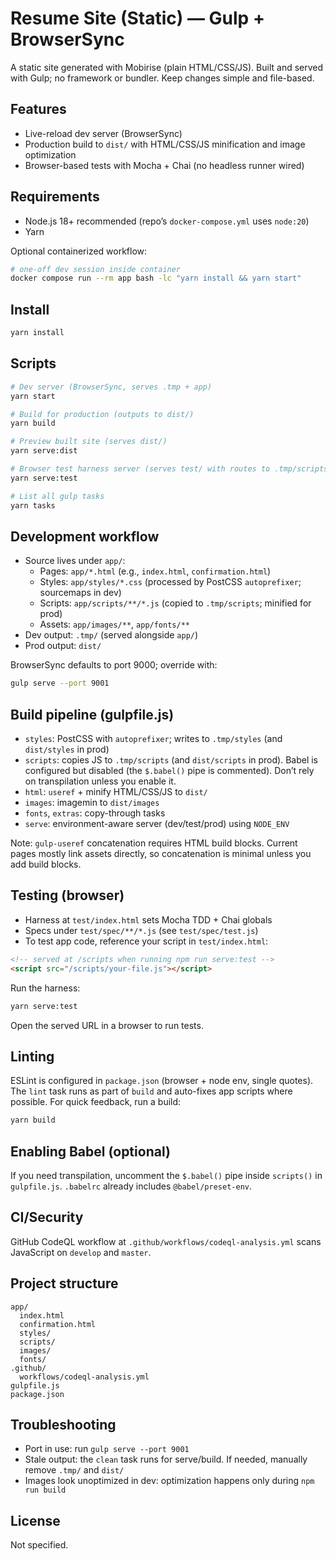 # Resume Site (Static) — Gulp + BrowserSync

A static site generated with Mobirise (plain HTML/CSS/JS). Built and served with Gulp; no framework or bundler. Keep changes simple and file-based.

## Features
- Live-reload dev server (BrowserSync)
- Production build to `dist/` with HTML/CSS/JS minification and image optimization
- Browser-based tests with Mocha + Chai (no headless runner wired)
 

## Requirements
- Node.js 18+ recommended (repo’s `docker-compose.yml` uses `node:20`)
- Yarn

Optional containerized workflow:
```bash
# one-off dev session inside container
docker compose run --rm app bash -lc "yarn install && yarn start"
```

## Install
```bash
yarn install
```

## Scripts
```bash
# Dev server (BrowserSync, serves .tmp + app)
yarn start

# Build for production (outputs to dist/)
yarn build

# Preview built site (serves dist/)
yarn serve:dist

# Browser test harness server (serves test/ with routes to .tmp/scripts)
yarn serve:test

# List all gulp tasks
yarn tasks

```

## Development workflow
- Source lives under `app/`:
  - Pages: `app/*.html` (e.g., `index.html`, `confirmation.html`)
  - Styles: `app/styles/*.css` (processed by PostCSS `autoprefixer`; sourcemaps in dev)
  - Scripts: `app/scripts/**/*.js` (copied to `.tmp/scripts`; minified for prod)
  - Assets: `app/images/**`, `app/fonts/**`
- Dev output: `.tmp/` (served alongside `app/`)
- Prod output: `dist/`

BrowserSync defaults to port 9000; override with:
```bash
gulp serve --port 9001
```

## Build pipeline (gulpfile.js)
- `styles`: PostCSS with `autoprefixer`; writes to `.tmp/styles` (and `dist/styles` in prod)
- `scripts`: copies JS to `.tmp/scripts` (and `dist/scripts` in prod). Babel is configured but disabled (the `$.babel()` pipe is commented). Don’t rely on transpilation unless you enable it.
- `html`: `useref` + minify HTML/CSS/JS to `dist/`
- `images`: imagemin to `dist/images`
- `fonts`, `extras`: copy-through tasks
- `serve`: environment-aware server (dev/test/prod) using `NODE_ENV`

Note: `gulp-useref` concatenation requires HTML build blocks. Current pages mostly link assets directly, so concatenation is minimal unless you add build blocks.

## Testing (browser)
- Harness at `test/index.html` sets Mocha TDD + Chai globals
- Specs under `test/spec/**/*.js` (see `test/spec/test.js`)
- To test app code, reference your script in `test/index.html`:
```html
<!-- served at /scripts when running npm run serve:test -->
<script src="/scripts/your-file.js"></script>
```
Run the harness:
```bash
yarn serve:test
```
Open the served URL in a browser to run tests.

## Linting
ESLint is configured in `package.json` (browser + node env, single quotes). The `lint` task runs as part of `build` and auto-fixes app scripts where possible. For quick feedback, run a build:
```bash
yarn build
```

## Enabling Babel (optional)
If you need transpilation, uncomment the `$.babel()` pipe inside `scripts()` in `gulpfile.js`. `.babelrc` already includes `@babel/preset-env`.


## CI/Security
GitHub CodeQL workflow at `.github/workflows/codeql-analysis.yml` scans JavaScript on `develop` and `master`.

## Project structure
```
app/
  index.html
  confirmation.html
  styles/
  scripts/
  images/
  fonts/
.github/
  workflows/codeql-analysis.yml
gulpfile.js
package.json
```

## Troubleshooting
- Port in use: run `gulp serve --port 9001`
- Stale output: the `clean` task runs for serve/build. If needed, manually remove `.tmp/` and `dist/`
- Images look unoptimized in dev: optimization happens only during `npm run build`

## License
Not specified.
